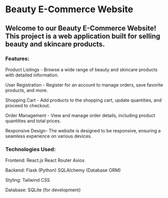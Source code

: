 # Beauty E-Commerce Website

## Welcome to our Beauty E-Commerce Website! This project is a web application built for selling beauty and skincare products.

### Features: 

Product Listings -
Browse a wide range of beauty and skincare products with detailed information.

User Registration -
Register for an account to manage orders, save favorite products, and more.

Shopping Cart -
Add products to the shopping cart, update quantities, and proceed to checkout.

Order Management -
View and manage order details, including product quantities and total prices.

Responsive Design- 
The website is designed to be responsive, ensuring a seamless experience on various devices.


### Technologies Used:

Frontend:
React.js
React Router
Axios

Backend:
Flask (Python)
SQLAlchemy (Database ORM)

Styling:
Tailwind CSS

Database:
SQLite (for development)
